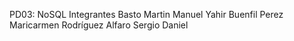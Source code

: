 PD03: NoSQL
Integrantes
Basto Martin Manuel Yahir
Buenfil Perez Maricarmen
Rodríguez Alfaro Sergio Daniel
